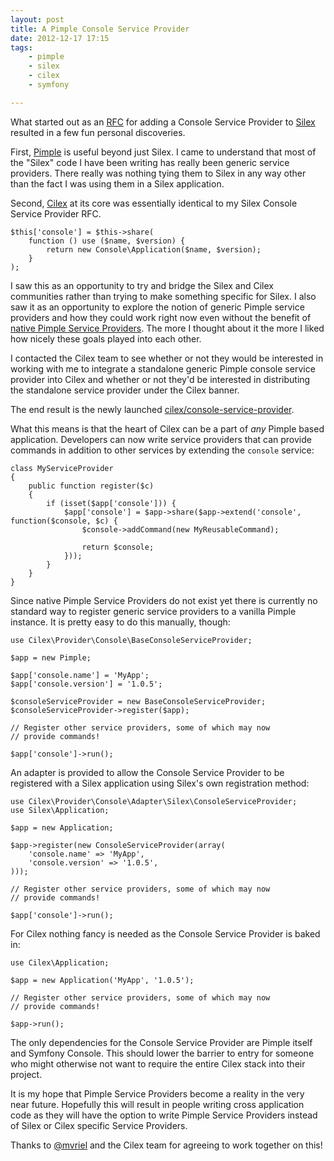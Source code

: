 ```yaml
---
layout: post
title: A Pimple Console Service Provider
date: 2012-12-17 17:15
tags:
    - pimple
    - silex
    - cilex
    - symfony

---
```


What started out as an [RFC][1] for adding a Console Service Provider to [Silex][2]
resulted in a few fun personal discoveries.

First, [Pimple][3] is useful beyond just Silex. I came to understand that most of
the "Silex" code I have been writing has really been generic service providers. There
really was nothing tying them to Silex in any way other than the fact I was using
them in a Silex application.

Second, [Cilex][4] at its core was essentially identical to my Silex Console Service
Provider RFC.

    $this['console'] = $this->share(
        function () use ($name, $version) {
            return new Console\Application($name, $version);
        }
    );

I saw this as an opportunity to try and bridge the Silex and Cilex communities
rather than trying to make something specific for Silex. I also saw it as an
opportunity to explore the notion of generic Pimple service providers and how
they could work right now even without the benefit of [native Pimple Service
Providers][6]. The more I thought about it the more I liked how nicely these
goals played into each other.

I contacted the Cilex team to see whether or not they would be interested in
working with me to integrate a standalone generic Pimple console service provider
into Cilex and whether or not they'd be interested in distributing the standalone
service provider under the Cilex banner.

The end result is the newly launched [cilex/console-service-provider][5].

What this means is that the heart of Cilex can be a part of *any* Pimple based
application. Developers can now write service providers that can provide
commands in addition to other services by extending the `console` service:

    class MyServiceProvider
    {
        public function register($c)
        {
            if (isset($app['console'])) {
                $app['console'] = $app->share($app->extend('console', function($console, $c) {
                    $console->addCommand(new MyReusableCommand);

                    return $console;
                }));
            }
        }
    }


Since native Pimple Service Providers do not exist yet there is currently no
standard way to register generic service providers to a vanilla Pimple instance.
It is pretty easy to do this manually, though:

    use Cilex\Provider\Console\BaseConsoleServiceProvider;
    
    $app = new Pimple;
    
    $app['console.name'] = 'MyApp';
    $app['console.version'] = '1.0.5';
    
    $consoleServiceProvider = new BaseConsoleServiceProvider;
    $consoleServiceProvider->register($app);
    
    // Register other service providers, some of which may now
    // provide commands!
    
    $app['console']->run();

An adapter is provided to allow the Console Service Provider to be registered
with a Silex application using Silex's own registration method:

    use Cilex\Provider\Console\Adapter\Silex\ConsoleServiceProvider;
    use Silex\Application;
    
    $app = new Application;
    
    $app->register(new ConsoleServiceProvider(array(
        'console.name' => 'MyApp',
        'console.version' => '1.0.5',
    )));
    
    // Register other service providers, some of which may now
    // provide commands!

    $app['console']->run();

For Cilex nothing fancy is needed as the Console Service Provider is baked in:

    use Cilex\Application;
    
    $app = new Application('MyApp', '1.0.5');
    
    // Register other service providers, some of which may now
    // provide commands!

    $app->run();

The only dependencies for the Console Service Provider are Pimple itself and
Symfony Console. This should lower the barrier to entry for someone who might
otherwise not want to require the entire Cilex stack into their project.

It is my hope that Pimple Service Providers become a reality in the very near
future. Hopefully this will result in people writing cross application code
as they will have the option to write Pimple Service Providers instead of
Silex or Cilex specific Service Providers.

Thanks to [@mvriel][7] and the Cilex team for agreeing to work together on
this!

[1]: https://github.com/fabpot/Silex/issues/542
[2]: http://silex.sensiolabs.org/
[3]: http://pimple.sensiolabs.org/
[4]: http://cilex.github.com/
[5]: https://github.com/Cilex/console-service-provider
[6]: https://github.com/fabpot/Pimple/pull/37
[7]: https://twitter.com/mvriel